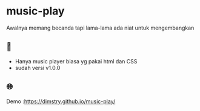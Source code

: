 # music-play
Awalnya memang becanda tapi lama-lama ada niat untuk mengembangkan

## 📝
* Hanya music player biasa yg pakai html dan CSS
* sudah versi v1.0.0

## 🌐
Demo :https://dimstry.github.io/music-play/
